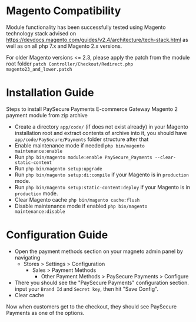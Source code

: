 # Magento Compatibility

Module functionality has been successfully tested using Magento technology stack advised on https://devdocs.magento.com/guides/v2.4/architecture/tech-stack.html as well as on all php 7.x and Magento 2.x versions.

For older Magento versions <= 2.3, please apply the patch from the module root folder `patch Controller/Checkout/Redirect.php magento23_and_lower.patch`

# Installation Guide

Steps to install PaySecure Payments E-commerce Gateway Magento 2 payment module from zip archive

- Create a directory `app/code/` (if does not exist already) in your Magento installation root and extract contents of archive into it, you should have `app/code/PaySecure/Payments` folder structure after that
- Enable maintenance mode if needed `php bin/magento maintenance:enable`
- Run `php bin/magento module:enable PaySecure_Payments --clear-static-content`
- Run `php bin/magento setup:upgrade`
- Run `php bin/magento setup:di:compile` if your Magento is in `production` mode.
- Run `php bin/magento setup:static-content:deploy` if your Magento is in `production` mode.
- Clear Magento cache `php bin/magento cache:flush`
- Disable maintenance mode if enabled `php bin/magento maintenance:disable`

# Configuration Guide
- Open the payment methods section on your magneto admin panel by navigating
    - Stores > Settings > Configuration
        - Sales > Payment Methods
            - Other Payment Methods > PaySecure Payments > Configure
- There you should see the "PaySecure Payments" configuration section. input your `Brand Id`  and `Secret key`, then hit "Save Config".
- Clear cache

Now when customers get to the checkout, they should see PaySecure Payments as one of the options.
